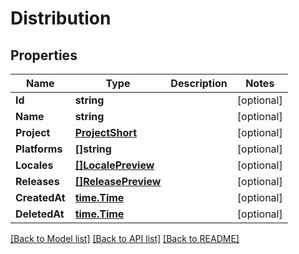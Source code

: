 # Distribution

## Properties

Name | Type | Description | Notes
------------ | ------------- | ------------- | -------------
**Id** | **string** |  | [optional] 
**Name** | **string** |  | [optional] 
**Project** | [**ProjectShort**](ProjectShort.md) |  | [optional] 
**Platforms** | **[]string** |  | [optional] 
**Locales** | [**[]LocalePreview**](LocalePreview.md) |  | [optional] 
**Releases** | [**[]ReleasePreview**](ReleasePreview.md) |  | [optional] 
**CreatedAt** | [**time.Time**](time.Time.md) |  | [optional] 
**DeletedAt** | [**time.Time**](time.Time.md) |  | [optional] 

[[Back to Model list]](../README.md#documentation-for-models) [[Back to API list]](../README.md#documentation-for-api-endpoints) [[Back to README]](../README.md)


